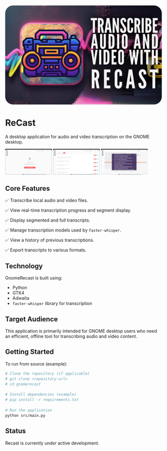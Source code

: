 ![](promores/hero.png)
# ReCast
A desktop application for audio and video transcription on the GNOME desktop.

[<img src="promores/defaultt.png" width="150" />](promores/default.png)
[<img src="promores/transcriptiont.png" width="150" />](promores/transcription.png)
[<img src="promores/readert.png" width="150" />](promores/reader.png)


## Core Features

✅   Transcribe local audio and video files.

✅   View real-time transcription progress and segment display.

✅   Display segmented and full transcripts.

✅   Manage transcription models used by `faster-whisper`.

✅   View a history of previous transcriptions.

✅   Export transcripts to various formats.

## Technology

GnomeRecast is built using:

*   Python
*   GTK4
*   Adwaita
*   `faster-whisper` library for transcription

## Target Audience

This application is primarily intended for GNOME desktop users who need an efficient, offline tool for transcribing audio and video content.

## Getting Started

To run from source (example):

```bash
# Clone the repository (if applicable)
# git clone <repository-url>
# cd gnomerecast

# Install dependencies (example)
# pip install -r requirements.txt

# Run the application
python src/main.py
```

## Status

Recast is currently under active development.
